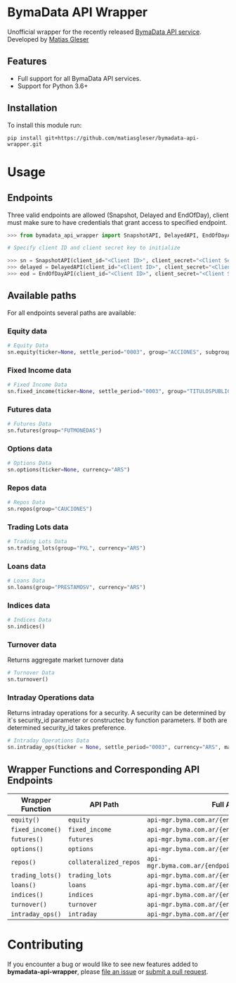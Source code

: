 # BymaData API Wrapper

Unofficial wrapper for the recently released [BymaData API service](https://www.bymadata.com.ar/). Developed by [Matias Gleser](https://twitter.com/MatiasGleser)

## Features

- Full support for all BymaData API services.
- Support for Python 3.6+

## Installation

To install this module run:

```console
pip install git+https://github.com/matiasgleser/bymadata-api-wrapper.git
```

# Usage

## Endpoints

Three valid endpoints are allowed (Snapshot, Delayed and EndOfDay), client must make sure to have credentials that grant access to specified endpoint.

```python
>>> from bymadata_api_wrapper import SnapshotAPI, DelayedAPI, EndOfDayAPI

# Specify client ID and client secret key to initialize

>>> sn = SnapshotAPI(client_id="<Client ID>", client_secret="<Client Secret Key>") # Snapshot endpoint
>>> delayed = DelayedAPI(client_id="<Client ID>", client_secret="<Client Secret Key>") # Delayed endpoint
>>> eod = EndOfDayAPI(client_id="<Client ID>", client_secret="<Client Secret Key>") # EndOfDay endpoint
```

## Available paths

For all endpoints several paths are available:

### Equity data

```python
# Equity Data
sn.equity(ticker=None, settle_period="0003", group="ACCIONES", subgroup=None, operative_form="CONTADO", currency="ARS")
```

### Fixed Income data

```python
# Fixed Income Data
sn.fixed_income(ticker=None, settle_period="0003", group="TITULOSPUBLICOS", market="PPT", operative_form="CONTADO", currency="ARS")
```

### Futures data

```python
# Futures Data
sn.futures(group="FUTMONEDAS")
```

### Options data

```python
# Options Data
sn.options(ticker=None, currency="ARS")
```

### Repos data

```python
# Repos Data
sn.repos(group="CAUCIONES")
```

### Trading Lots data

```python
# Trading Lots Data
sn.trading_lots(group="PXL", currency="ARS")
```

### Loans data

```python
# Loans Data
sn.loans(group="PRESTAMOSV", currency="ARS")
```

### Indices data

```python
# Indices Data
sn.indices()
```

### Turnover data

Returns aggregate market turnover data

```python
# Turnover Data
sn.turnover()
```

### Intraday Operations data

Returns intraday operations for a security. A security can be determined by it´s security_id parameter or constructec by function parameters. If both are determined security_id takes preference.

```python
# Intraday Operations Data
sn.intraday_ops(ticker = None, settle_period="0003", currency="ARS", market="CT", operative_form="C", security_id=None)
```

## Wrapper Functions and Corresponding API Endpoints

|                        Wrapper Function                         |          API Path           |                                         Full API URI                                         |
| --------------------------------------------------------------- | --------------------------- | -------------------------------------------------------------------------------------------- |
| `equity()`                                                      |  `equity`                   |  `api-mgr.byma.com.ar/{endpoint}/equity`                                                     |
| `fixed_income()`                                                |  `fixed_income`             |  `api-mgr.byma.com.ar/{endpoint}/fixed_income`                                               |
| `futures()`                                                     |  `futures`                  |  `api-mgr.byma.com.ar/{endpoint}/futures`                                                    |
| `options()`                                                     |  `options`                  |  `api-mgr.byma.com.ar/{endpoint}/options`                                                    |
| `repos()`                                                       |  `collateralized_repos`     |  `api-mgr.byma.com.ar/{endpoint}/collateralized_repos`                                       |
| `trading_lots()`                                                |  `trading_lots`             |  `api-mgr.byma.com.ar/{endpoint}/trading_lots`                                               |
| `loans()`                                                       |  `loans`                    |  `api-mgr.byma.com.ar/{endpoint}/loans`                                                      |
| `indices()`                                                     |  `indices`                  |  `api-mgr.byma.com.ar/{endpoint}/indices`                                                    |
| `turnover()`                                                    |  `turnover`                 |  `api-mgr.byma.com.ar/{endpoint}/turnover`                                                   |
| `intraday_ops()`                                                |  `intraday`                 |  `api-mgr.byma.com.ar/{endpoint}/intraday`                                                   |


# Contributing

If you encounter a bug or would like to see new features added to **bymadata-api-wrapper**, please [file an issue](https://github.com/matiasgleser/bymadata-api-wrapper/issues) or [submit a pull request](https://help.github.com/en/articles/creating-a-pull-request).
